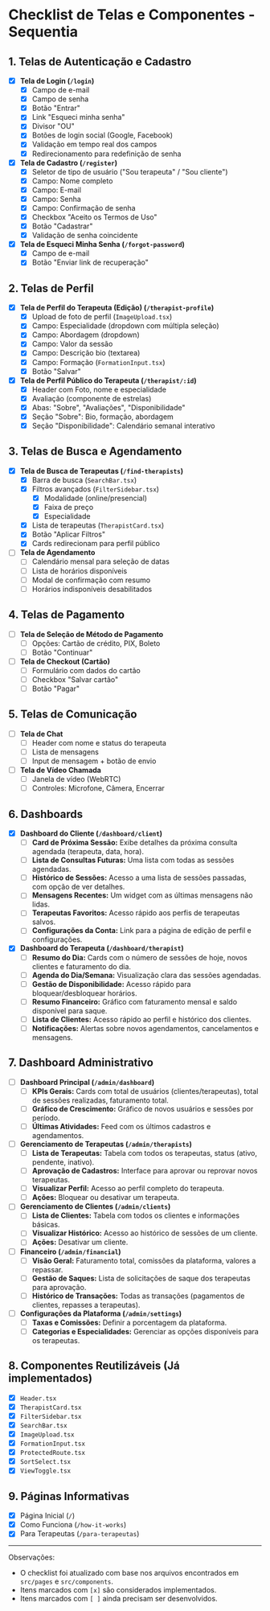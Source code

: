 # Checklist de Telas e Componentes - Sequentia

## 1. Telas de Autenticação e Cadastro

- [x] **Tela de Login (`/login`)**
  - [x] Campo de e-mail
  - [x] Campo de senha
  - [x] Botão "Entrar"
  - [x] Link "Esqueci minha senha"
  - [x] Divisor "OU"
  - [x] Botões de login social (Google, Facebook)
  - [x] Validação em tempo real dos campos
  - [x] Redirecionamento para redefinição de senha

- [x] **Tela de Cadastro (`/register`)**
  - [x] Seletor de tipo de usuário ("Sou terapeuta" / "Sou cliente")
  - [x] Campo: Nome completo
  - [x] Campo: E-mail
  - [x] Campo: Senha
  - [x] Campo: Confirmação de senha
  - [x] Checkbox "Aceito os Termos de Uso"
  - [x] Botão "Cadastrar"
  - [x] Validação de senha coincidente

- [x] **Tela de Esqueci Minha Senha (`/forgot-password`)**
  - [x] Campo de e-mail
  - [x] Botão "Enviar link de recuperação"

## 2. Telas de Perfil

- [x] **Tela de Perfil do Terapeuta (Edição) (`/therapist-profile`)**
  - [x] Upload de foto de perfil (`ImageUpload.tsx`)
  - [x] Campo: Especialidade (dropdown com múltipla seleção)
  - [x] Campo: Abordagem (dropdown)
  - [x] Campo: Valor da sessão
  - [x] Campo: Descrição bio (textarea)
  - [x] Campo: Formação (`FormationInput.tsx`)
  - [x] Botão "Salvar"

- [x] **Tela de Perfil Público do Terapeuta (`/therapist/:id`)**
  - [x] Header com Foto, nome e especialidade
  - [x] Avaliação (componente de estrelas)
  - [x] Abas: "Sobre", "Avaliações", "Disponibilidade"
  - [x] Seção "Sobre": Bio, formação, abordagem
  - [x] Seção "Disponibilidade": Calendário semanal interativo

## 3. Telas de Busca e Agendamento

- [x] **Tela de Busca de Terapeutas (`/find-therapists`)**
  - [x] Barra de busca (`SearchBar.tsx`)
  - [x] Filtros avançados (`FilterSidebar.tsx`)
    - [x] Modalidade (online/presencial)
    - [x] Faixa de preço
    - [x] Especialidade
  - [x] Lista de terapeutas (`TherapistCard.tsx`)
  - [x] Botão "Aplicar Filtros"
  - [x] Cards redirecionam para perfil público

- [ ] **Tela de Agendamento**
  - [ ] Calendário mensal para seleção de datas
  - [ ] Lista de horários disponíveis
  - [ ] Modal de confirmação com resumo
  - [ ] Horários indisponíveis desabilitados

## 4. Telas de Pagamento

- [ ] **Tela de Seleção de Método de Pagamento**
  - [ ] Opções: Cartão de crédito, PIX, Boleto
  - [ ] Botão "Continuar"

- [ ] **Tela de Checkout (Cartão)**
  - [ ] Formulário com dados do cartão
  - [ ] Checkbox "Salvar cartão"
  - [ ] Botão "Pagar"

## 5. Telas de Comunicação

- [ ] **Tela de Chat**
  - [ ] Header com nome e status do terapeuta
  - [ ] Lista de mensagens
  - [ ] Input de mensagem + botão de envio

- [ ] **Tela de Vídeo Chamada**
  - [ ] Janela de vídeo (WebRTC)
  - [ ] Controles: Microfone, Câmera, Encerrar

## 6. Dashboards

- [x] **Dashboard do Cliente (`/dashboard/client`)**
  - [ ] **Card de Próxima Sessão:** Exibe detalhes da próxima consulta agendada (terapeuta, data, hora).
  - [ ] **Lista de Consultas Futuras:** Uma lista com todas as sessões agendadas.
  - [ ] **Histórico de Sessões:** Acesso a uma lista de sessões passadas, com opção de ver detalhes.
  - [ ] **Mensagens Recentes:** Um widget com as últimas mensagens não lidas.
  - [ ] **Terapeutas Favoritos:** Acesso rápido aos perfis de terapeutas salvos.
  - [ ] **Configurações da Conta:** Link para a página de edição de perfil e configurações.

- [x] **Dashboard do Terapeuta (`/dashboard/therapist`)**
  - [ ] **Resumo do Dia:** Cards com o número de sessões de hoje, novos clientes e faturamento do dia.
  - [ ] **Agenda do Dia/Semana:** Visualização clara das sessões agendadas.
  - [ ] **Gestão de Disponibilidade:** Acesso rápido para bloquear/desbloquear horários.
  - [ ] **Resumo Financeiro:** Gráfico com faturamento mensal e saldo disponível para saque.
  - [ ] **Lista de Clientes:** Acesso rápido ao perfil e histórico dos clientes.
  - [ ] **Notificações:** Alertas sobre novos agendamentos, cancelamentos e mensagens.

## 7. Dashboard Administrativo

- [ ] **Dashboard Principal (`/admin/dashboard`)**
  - [ ] **KPIs Gerais:** Cards com total de usuários (clientes/terapeutas), total de sessões realizadas, faturamento total.
  - [ ] **Gráfico de Crescimento:** Gráfico de novos usuários e sessões por período.
  - [ ] **Últimas Atividades:** Feed com os últimos cadastros e agendamentos.

- [ ] **Gerenciamento de Terapeutas (`/admin/therapists`)**
  - [ ] **Lista de Terapeutas:** Tabela com todos os terapeutas, status (ativo, pendente, inativo).
  - [ ] **Aprovação de Cadastros:** Interface para aprovar ou reprovar novos terapeutas.
  - [ ] **Visualizar Perfil:** Acesso ao perfil completo do terapeuta.
  - [ ] **Ações:** Bloquear ou desativar um terapeuta.

- [ ] **Gerenciamento de Clientes (`/admin/clients`)**
  - [ ] **Lista de Clientes:** Tabela com todos os clientes e informações básicas.
  - [ ] **Visualizar Histórico:** Acesso ao histórico de sessões de um cliente.
  - [ ] **Ações:** Desativar um cliente.

- [ ] **Financeiro (`/admin/financial`)**
  - [ ] **Visão Geral:** Faturamento total, comissões da plataforma, valores a repassar.
  - [ ] **Gestão de Saques:** Lista de solicitações de saque dos terapeutas para aprovação.
  - [ ] **Histórico de Transações:** Todas as transações (pagamentos de clientes, repasses a terapeutas).

- [ ] **Configurações da Plataforma (`/admin/settings`)**
  - [ ] **Taxas e Comissões:** Definir a porcentagem da plataforma.
  - [ ] **Categorias e Especialidades:** Gerenciar as opções disponíveis para os terapeutas.

## 8. Componentes Reutilizáveis (Já implementados)

- [x] `Header.tsx`
- [x] `TherapistCard.tsx`
- [x] `FilterSidebar.tsx`
- [x] `SearchBar.tsx`
- [x] `ImageUpload.tsx`
- [x] `FormationInput.tsx`
- [x] `ProtectedRoute.tsx`
- [x] `SortSelect.tsx`
- [x] `ViewToggle.tsx`

## 9. Páginas Informativas

- [x] Página Inicial (`/`)
- [x] Como Funciona (`/how-it-works`)
- [x] Para Terapeutas (`/para-terapeutas`)

---

Observações:
- O checklist foi atualizado com base nos arquivos encontrados em `src/pages` e `src/components`.
- Itens marcados com `[x]` são considerados implementados.
- Itens marcados com `[ ]` ainda precisam ser desenvolvidos.